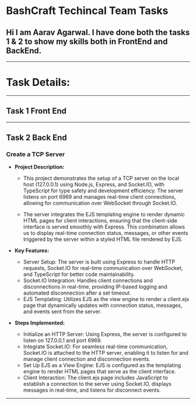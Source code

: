 # BashCraft Techincal Team Tasks

## Hi I am Aarav Agarwal. I have done both the tasks 1 & 2 to show my skills both in FrontEnd and BackEnd.

---

# Task Details:

---

## Task 1 Front End

---

## Task 2 Back End

### Create a TCP Server

- **Project Description:**
  - This project demonstrates the setup of a TCP server on the local host (127.0.0.1) using Node.js, Express, and Socket.IO, with TypeScript for type safety and development efficiency. The server listens on port 6969 and manages real-time client connections, allowing for   communication over WebSocket through Socket.IO.

  - The server integrates the EJS templating engine to render dynamic HTML pages for client interactions, ensuring that the client-side interface is served smoothly with Express. This combination allows us to display real-time connection status, messages, or other events triggered by the server within a styled HTML file rendered by EJS.

- **Key Features:**
  - Server Setup: The server is built using Express to handle HTTP requests, Socket.IO for real-time communication over WebSocket, and TypeScript for better code maintainability.
  - Socket.IO Integration: Handles client connections and disconnections in real-time, providing IP-based logging and automated disconnection after a set timeout.
  - EJS Templating: Utilizes EJS as the view engine to render a client.ejs page that dynamically updates with connection status, messages, and events sent from the server.

- **Steps Implemented:**
  - Initialize an HTTP Server: Using Express, the server is configured to listen on 127.0.0.1 and port 6969.
  - Integrate Socket.IO: For seamless real-time communication, Socket.IO is attached to the HTTP server, enabling it to listen for and manage client connection and disconnection events.
  - Set Up EJS as a View Engine: EJS is configured as the templating engine to render HTML pages that serve as the client interface.
  - Client Interaction: The client.ejs page includes JavaScript to establish a connection to the server using Socket.IO, displays messages in real-time, and listens for disconnect events.

---
